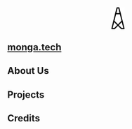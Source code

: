 <div style="display: flex; flex: 1; justify-content: center; align-items: center">
  <img src="./css/tower-dark.svg" data-canonical-src="./css/tower-dark.svg" width="30" style="padding-top: 10px;"/>
</div>

## [monga.tech](https://monga.tech/)

## About Us

## Projects

## Credits


